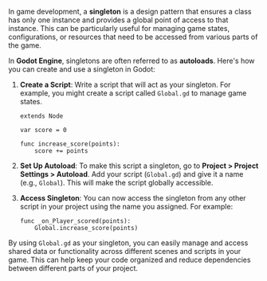 In game development, a **singleton** is a design pattern that ensures a class has only one instance and provides a global point of access to that instance. This can be particularly useful for managing game states, configurations, or resources that need to be accessed from various parts of the game.

In **Godot Engine**, singletons are often referred to as **autoloads**. Here's how you can create and use a singleton in Godot:

1. **Create a Script**: Write a script that will act as your singleton. For example, you might create a script called `Global.gd` to manage game states.
    
    ```gdscript
    extends Node
    
    var score = 0
    
    func increase_score(points):
        score += points
    ```
    
2. **Set Up Autoload**: To make this script a singleton, go to **Project > Project Settings > Autoload**. Add your script (`Global.gd`) and give it a name (e.g., `Global`). This will make the script globally accessible.
    
3. **Access Singleton**: You can now access the singleton from any other script in your project using the name you assigned. For example:
    
    ```gdscript
    func _on_Player_scored(points):
        Global.increase_score(points)
    ```
    

By using `Global.gd` as your singleton, you can easily manage and access shared data or functionality across different scenes and scripts in your game. This can help keep your code organized and reduce dependencies between different parts of your project.
